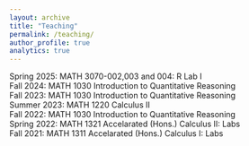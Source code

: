 ```yaml
---
layout: archive
title: "Teaching"
permalink: /teaching/
author_profile: true
analytics: true
---
```


Spring 2025: MATH 3070-002,003 and 004: R Lab I \
Fall 2024: MATH 1030 Introduction to Quantitative Reasoning \
Fall 2023: MATH 1030 Introduction to Quantitative Reasoning \
Summer 2023: MATH 1220 Calculus II \
Fall 2022: MATH 1030 Introduction to Quantitative Reasoning \
Spring 2022: MATH 1321 Accelarated (Hons.) Calculus II: Labs \
Fall 2021: MATH 1311 Accelarated (Hons.) Calculus I: Labs 